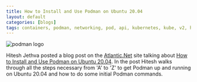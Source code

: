 ```yaml
---
title: How to Install and Use Podman on Ubuntu 20.04
layout: default
categories: [blogs]
tags: containers, podman, networking, pod, api, kubernetes, kube, v2, hpc, windows, mac
---
```

![podman logo](https://podman.io/images/podman.svg)

Hitesh Jethva posted a blog post on the [Atlantic.Net](https://www.atlantic.net/) site talking about [How to Install and Use Podman on Ubuntu 20.04](https://www.atlantic.net/dedicated-server-hosting/how-to-install-and-use-podman-on-ubuntu-20-04/).  In the post Hitesh walks through all the steps necessary from 'A' to 'Z' to get Podman up and running on Ubuntu 20.04 and how to do some initial Podman commands. 
